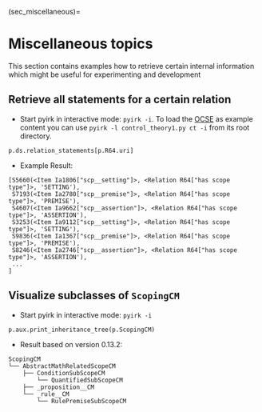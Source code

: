 (sec_miscellaneous)=
# Miscellaneous topics

This section contains examples how to retrieve certain internal information which might be useful for experimenting and development

## Retrieve all statements for a certain relation

- Start pyirk in interactive mode: `pyirk -i`.  To load the [OCSE](https://github.com/ackrep-org/ocse) as example content you can use `pyirk -l control_theory1.py ct -i` from its root directory.

```
p.ds.relation_statements[p.R64.uri]
```

- Example Result:

```
[S5660(<Item Ia1806["scp__setting"]>, <Relation R64["has scope type"]>, 'SETTING'),
 S7193(<Item Ia2780["scp__premise"]>, <Relation R64["has scope type"]>, 'PREMISE'),
 S4607(<Item Ia9662["scp__assertion"]>, <Relation R64["has scope type"]>, 'ASSERTION'),
 S3253(<Item Ia9112["scp__setting"]>, <Relation R64["has scope type"]>, 'SETTING'),
 S9836(<Item Ia1367["scp__premise"]>, <Relation R64["has scope type"]>, 'PREMISE'),
 S8246(<Item Ia2746["scp__assertion"]>, <Relation R64["has scope type"]>, 'ASSERTION'),
 ...
]
```

## Visualize subclasses of `ScopingCM`


- Start pyirk in interactive mode: `pyirk -i`

```
p.aux.print_inheritance_tree(p.ScopingCM)
```

- Result based on version 0.13.2:

```
ScopingCM
└── AbstractMathRelatedScopeCM
    ├── ConditionSubScopeCM
        └── QuantifiedSubScopeCM
    ├── _proposition__CM
    └── _rule__CM
        └── RulePremiseSubScopeCM
```
